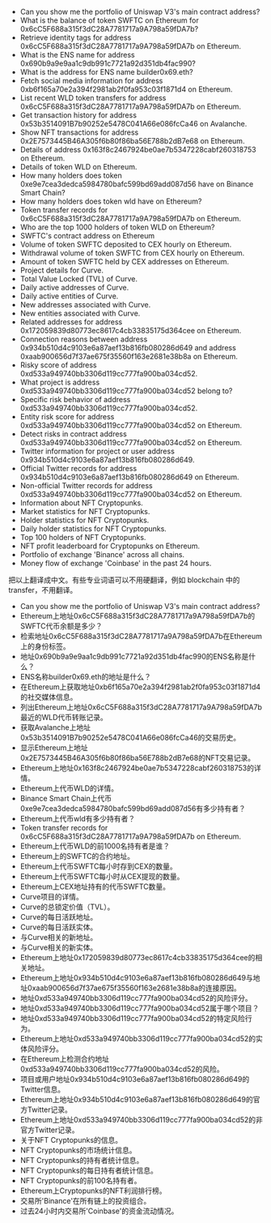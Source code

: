 - Can you show me the portfolio of Uniswap V3's main contract address?
- What is the balance of token SWFTC on Ethereum for 0x6cC5F688a315f3dC28A7781717a9A798a59fDA7b?
- Retrieve identity tags for address 0x6cC5F688a315f3dC28A7781717a9A798a59fDA7b on Ethereum.
- What is the ENS name for address 0x690b9a9e9aa1c9db991c7721a92d351db4fac990?
- What is the address for ENS name builder0x69.eth?
- Fetch social media information for address 0xb6f165a70e2a394f2981ab2f0fa953c03f1871d4 on Ethereum.
- List recent WLD token transfers for address 0x6cC5F688a315f3dC28A7781717a9A798a59fDA7b on Ethereum.
- Get transaction history for address 0x53b3514091B7b90252e5478C041A66e086fcCa46 on Avalanche.
- Show NFT transactions for address 0x2E7573445B46A305f6b80f86ba56E788b2dB7e68 on Ethereum.
- Details of address 0x163f8c2467924be0ae7b5347228cabf260318753 on Ethereum.
- Details of token WLD on Ethereum.
- How many holders does token 0xe9e7cea3dedca5984780bafc599bd69add087d56 have on Binance Smart Chain?
- How many holders does token wld have on Ethereum?
- Token transfer records for 0x6cC5F688a315f3dC28A7781717a9A798a59fDA7b on Ethereum.
- Who are the top 1000 holders of token WLD on Ethereum?
- SWFTC's contract address on Ethereum
- Volume of token SWFTC deposited to CEX hourly on Ethereum.
- Withdrawal volume of token SWFTC from CEX hourly on Ethereum.
- Amount of token SWFTC held by CEX addresses on Ethereum.
- Project details for Curve.
- Total Value Locked (TVL) of Curve.
- Daily active addresses of Curve.
- Daily active entities of Curve.
- New addresses associated with Curve.
- New entities associated with Curve.
- Related addresses for address 0x172059839d80773ec8617c4cb33835175d364cee on Ethereum.
- Connection reasons between address 0x934b510d4c9103e6a87aef13b816fb080286d649 and address 0xaab900656d7f37ae675f35560f163e2681e38b8a on Ethereum.
- Risky score of address 0xd533a949740bb3306d119cc777fa900ba034cd52.
- What project is address 0xd533a949740bb3306d119cc777fa900ba034cd52 belong to?
- Specific risk behavior of address 0xd533a949740bb3306d119cc777fa900ba034cd52.
- Entity risk score for address 0xd533a949740bb3306d119cc777fa900ba034cd52 on Ethereum.
- Detect risks in contract address 0xd533a949740bb3306d119cc777fa900ba034cd52 on Ethereum.
- Twitter information for project or user address 0x934b510d4c9103e6a87aef13b816fb080286d649.
- Official Twitter records for address 0x934b510d4c9103e6a87aef13b816fb080286d649 on Ethereum.
- Non-official Twitter records for address 0xd533a949740bb3306d119cc777fa900ba034cd52 on Ethereum.
- Information about NFT Cryptopunks.
- Market statistics for NFT Cryptopunks.
- Holder statistics for NFT Cryptopunks.
- Daily holder statistics for NFT Cryptopunks.
- Top 100 holders of NFT Cryptopunks.
- NFT profit leaderboard for Cryptopunks on Ethereum.
- Portfolio of exchange 'Binance' across all chains.
- Money flow of exchange 'Coinbase' in the past 24 hours.

把以上翻译成中文。有些专业词语可以不用硬翻译，例如 blockchain 中的transfer，不用翻译。

- Can you show me the portfolio of Uniswap V3's main contract address?
- Ethereum上地址0x6cC5F688a315f3dC28A7781717a9A798a59fDA7b的SWFTC代币余额是多少？
- 检索地址0x6cC5F688a315f3dC28A7781717a9A798a59fDA7b在Ethereum上的身份标签。
- 地址0x690b9a9e9aa1c9db991c7721a92d351db4fac990的ENS名称是什么？
- ENS名称builder0x69.eth的地址是什么？
- 在Ethereum上获取地址0xb6f165a70e2a394f2981ab2f0fa953c03f1871d4的社交媒体信息。
- 列出Ethereum上地址0x6cC5F688a315f3dC28A7781717a9A798a59fDA7b最近的WLD代币转账记录。
- 获取Avalanche上地址0x53b3514091B7b90252e5478C041A66e086fcCa46的交易历史。
- 显示Ethereum上地址0x2E7573445B46A305f6b80f86ba56E788b2dB7e68的NFT交易记录。
- Ethereum上地址0x163f8c2467924be0ae7b5347228cabf260318753的详情。
- Ethereum上代币WLD的详情。
- Binance Smart Chain上代币0xe9e7cea3dedca5984780bafc599bd69add087d56有多少持有者？
- Ethereum上代币wld有多少持有者？
- Token transfer records for 0x6cC5F688a315f3dC28A7781717a9A798a59fDA7b on Ethereum.
- Ethereum上代币WLD的前1000名持有者是谁？
- Ethereum上的SWFTC的合约地址。
- Ethereum上代币SWFTC每小时存到CEX的数量。
- Ethereum上代币SWFTC每小时从CEX提现的数量。
- Ethereum上CEX地址持有的代币SWFTC数量。
- Curve项目的详情。
- Curve的总锁定价值（TVL）。
- Curve的每日活跃地址。
- Curve的每日活跃实体。
- 与Curve相关的新地址。
- 与Curve相关的新实体。
- Ethereum上地址0x172059839d80773ec8617c4cb33835175d364cee的相关地址。
- Ethereum上地址0x934b510d4c9103e6a87aef13b816fb080286d649与地址0xaab900656d7f37ae675f35560f163e2681e38b8a的连接原因。
- 地址0xd533a949740bb3306d119cc777fa900ba034cd52的风险评分。
- 地址0xd533a949740bb3306d119cc777fa900ba034cd52属于哪个项目？
- 地址0xd533a949740bb3306d119cc777fa900ba034cd52的特定风险行为。
- Ethereum上地址0xd533a949740bb3306d119cc777fa900ba034cd52的实体风险评分。
- 在Ethereum上检测合约地址0xd533a949740bb3306d119cc777fa900ba034cd52的风险。
- 项目或用户地址0x934b510d4c9103e6a87aef13b816fb080286d649的Twitter信息。
- Ethereum上地址0x934b510d4c9103e6a87aef13b816fb080286d649的官方Twitter记录。
- Ethereum上地址0xd533a949740bb3306d119cc777fa900ba034cd52的非官方Twitter记录。
- 关于NFT Cryptopunks的信息。
- NFT Cryptopunks的市场统计信息。
- NFT Cryptopunks的持有者统计信息。
- NFT Cryptopunks的每日持有者统计信息。
- NFT Cryptopunks的前100名持有者。
- Ethereum上Cryptopunks的NFT利润排行榜。
- 交易所'Binance'在所有链上的投资组合。
- 过去24小时内交易所'Coinbase'的资金流动情况。